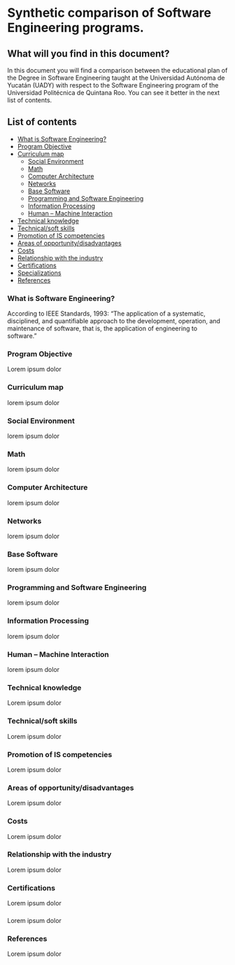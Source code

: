 # Synthetic comparison of Software Engineering programs.

## What will you find in this document?
In this document you will find a comparison between the educational plan of the Degree in Software Engineering taught at the Universidad Autónoma de Yucatán (UADY) with respect to the Software Engineering program of the Universidad Politécnica de Quintana Roo. You can see it better in the next list of contents.

## List of contents
* [What is Software Engineering?](#item1)
* [Program Objective](#item2)
* [Curriculum map](#item3)
    * [Social Environment](#item4)
    * [Math](#item5)
    * [Computer Architecture](#item6)
    * [Networks](#item7)
    * [Base Software](#item8)
    * [Programming and Software Engineering](#item9)
    * [Information Processing](#item10)
    * [Human – Machine Interaction](#item11)
* [Technical knowledge](#item12)
* [Technical/soft skills](#item13)
* [Promotion of IS competencies](#item14)
* [Areas of opportunity/disadvantages](#item15)
* [Costs](#item16)
* [Relationship with the industry](#item17)
* [Certifications](#item18)
* [Specializations](#item19)
* [References](#item20)

<a What is Software Engineering id="item1"></a>
### What is Software Engineering?
According to IEEE Standards, 1993: “The application of a systematic, disciplined, and quantifiable approach to the development, operation, and maintenance of software, that is, the application of engineering to software.”

<a Program Objective id="item2"></a>
### Program Objective
Lorem ipsum dolor

<a  Curriculum map id="item3"></a>
### Curriculum map 
lorem  ipsum dolor

<a Social Environment id="item4"></a>
### Social Environment
lorem  ipsum dolor

<a Math id="item5"></a>
### Math
lorem  ipsum dolor

<a Computer Architecture id="item6"></a>
### Computer Architecture
lorem  ipsum dolor

<a Networks id="item7"></a>
### Networks
lorem  ipsum dolor

<a Base Software id="item8"></a>
### Base Software
lorem  ipsum dolor

<a Programming and Software Engineering id="item9"></a>
### Programming and Software Engineering
lorem  ipsum dolor

<a Information Processing id="item10"></a>
### Information Processing
lorem  ipsum dolor

<a Human Machine Interaction id="item11"></a>
### Human – Machine Interaction
lorem  ipsum dolor

<a Technical knowledge id="item12"></a>
### Technical knowledge
Lorem ipsum dolor

<a Technical or soft skills id="item13"></a>
### Technical/soft skills
Lorem ipsum dolor

<a Promotion of IS competencies id="item14"></a>
### Promotion of IS competencies
Lorem ipsum dolor

<a Areas of opportunity or disadvantages id="item15"></a>
### Areas of opportunity/disadvantages
Lorem ipsum dolor

<a Costs id="item16"></a>
### Costs
Lorem ipsum dolor

<a Relationship with the industry id="item17"></a>
### Relationship with the industry
Lorem ipsum dolor

<a Certifications id="item18"></a>
### Certifications
Lorem ipsum dolor

<a Specializations id="item19"></a>
### 
Lorem ipsum dolor

<a References id="item20"></a>
### References
Lorem ipsum dolor